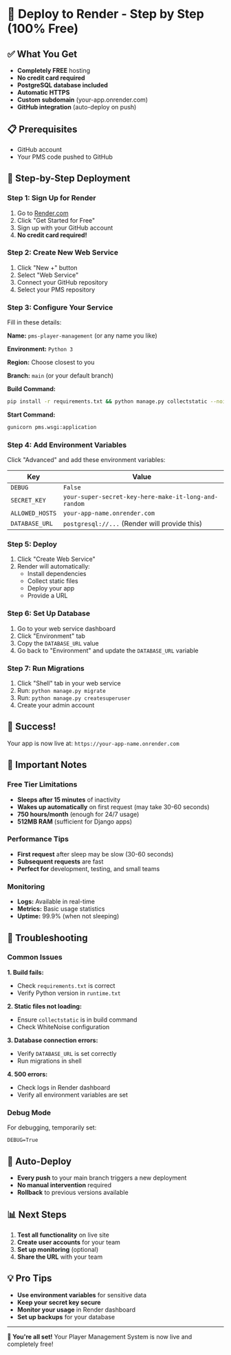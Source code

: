 # 🚀 Deploy to Render - Step by Step (100% Free)

## ✅ What You Get
- **Completely FREE** hosting
- **No credit card required**
- **PostgreSQL database included**
- **Automatic HTTPS**
- **Custom subdomain** (your-app.onrender.com)
- **GitHub integration** (auto-deploy on push)

## 📋 Prerequisites
- GitHub account
- Your PMS code pushed to GitHub

## 🎯 Step-by-Step Deployment

### Step 1: Sign Up for Render
1. Go to [Render.com](https://render.com)
2. Click "Get Started for Free"
3. Sign up with your GitHub account
4. **No credit card required!**

### Step 2: Create New Web Service
1. Click "New +" button
2. Select "Web Service"
3. Connect your GitHub repository
4. Select your PMS repository

### Step 3: Configure Your Service
Fill in these details:

**Name:** `pms-player-management` (or any name you like)

**Environment:** `Python 3`

**Region:** Choose closest to you

**Branch:** `main` (or your default branch)

**Build Command:** 
```bash
pip install -r requirements.txt && python manage.py collectstatic --noinput
```

**Start Command:**
```bash
gunicorn pms.wsgi:application
```

### Step 4: Add Environment Variables
Click "Advanced" and add these environment variables:

| Key | Value |
|-----|-------|
| `DEBUG` | `False` |
| `SECRET_KEY` | `your-super-secret-key-here-make-it-long-and-random` |
| `ALLOWED_HOSTS` | `your-app-name.onrender.com` |
| `DATABASE_URL` | `postgresql://...` (Render will provide this) |

### Step 5: Deploy
1. Click "Create Web Service"
2. Render will automatically:
   - Install dependencies
   - Collect static files
   - Deploy your app
   - Provide a URL

### Step 6: Set Up Database
1. Go to your web service dashboard
2. Click "Environment" tab
3. Copy the `DATABASE_URL` value
4. Go back to "Environment" and update the `DATABASE_URL` variable

### Step 7: Run Migrations
1. Click "Shell" tab in your web service
2. Run: `python manage.py migrate`
3. Run: `python manage.py createsuperuser`
4. Create your admin account

## 🎉 Success!
Your app is now live at: `https://your-app-name.onrender.com`

## 🔧 Important Notes

### Free Tier Limitations
- **Sleeps after 15 minutes** of inactivity
- **Wakes up automatically** on first request (may take 30-60 seconds)
- **750 hours/month** (enough for 24/7 usage)
- **512MB RAM** (sufficient for Django apps)

### Performance Tips
- **First request** after sleep may be slow (30-60 seconds)
- **Subsequent requests** are fast
- **Perfect for** development, testing, and small teams

### Monitoring
- **Logs:** Available in real-time
- **Metrics:** Basic usage statistics
- **Uptime:** 99.9% (when not sleeping)

## 🐛 Troubleshooting

### Common Issues

**1. Build fails:**
- Check `requirements.txt` is correct
- Verify Python version in `runtime.txt`

**2. Static files not loading:**
- Ensure `collectstatic` is in build command
- Check WhiteNoise configuration

**3. Database connection errors:**
- Verify `DATABASE_URL` is set correctly
- Run migrations in shell

**4. 500 errors:**
- Check logs in Render dashboard
- Verify all environment variables are set

### Debug Mode
For debugging, temporarily set:
```
DEBUG=True
```

## 🔄 Auto-Deploy
- **Every push** to your main branch triggers a new deployment
- **No manual intervention** required
- **Rollback** to previous versions available

## 📊 Next Steps
1. **Test all functionality** on live site
2. **Create user accounts** for your team
3. **Set up monitoring** (optional)
4. **Share the URL** with your team

## 💡 Pro Tips
- **Use environment variables** for sensitive data
- **Keep your secret key secure**
- **Monitor your usage** in Render dashboard
- **Set up backups** for your database

---

**🎯 You're all set!** Your Player Management System is now live and completely free! 